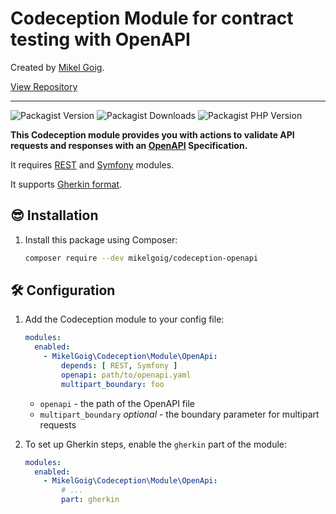 <h1>
    Codeception Module for contract testing with OpenAPI
</h1>

<p>
Created by <a href="https://mikelgoig.com">Mikel Goig</a>.
</p>

<p>
    <a href="https://github.com/mikelgoig/codeception-openapi">
        View Repository
    </a>
</p>

---

![Packagist Version](https://img.shields.io/packagist/v/mikelgoig/codeception-openapi)
![Packagist Downloads](https://img.shields.io/packagist/dt/mikelgoig/codeception-openapi)
![Packagist PHP Version](https://img.shields.io/packagist/dependency-v/mikelgoig/codeception-openapi/php)

**This Codeception module provides you with actions to validate API requests and responses with
an [OpenAPI](https://openapis.org) Specification.**

It requires [REST](https://codeception.com/docs/modules/REST)
and [Symfony](https://codeception.com/docs/modules/Symfony) modules.

It supports [Gherkin format](https://codeception.com/docs/BDD).

## 😎 Installation

1. Install this package using Composer:

    ```bash
    composer require --dev mikelgoig/codeception-openapi
    ```

## 🛠️ Configuration

1. Add the Codeception module to your config file:

    ```yml
    modules:
      enabled:
        - MikelGoig\Codeception\Module\OpenApi:
            depends: [ REST, Symfony ]
            openapi: path/to/openapi.yaml
            multipart_boundary: foo
    ```

    * `openapi` - the path of the OpenAPI file
    * `multipart_boundary` *optional* - the boundary parameter for multipart requests

2. To set up Gherkin steps, enable the `gherkin` part of the module:

    ```yml
    modules:
      enabled:
        - MikelGoig\Codeception\Module\OpenApi:
            # ...
            part: gherkin
    ```
